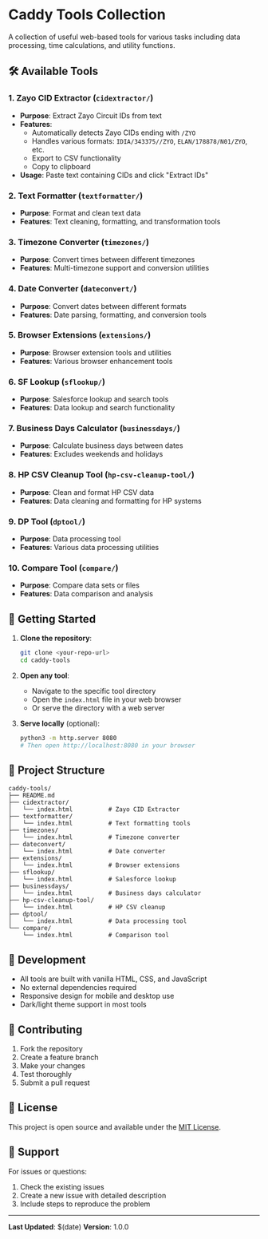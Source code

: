# Caddy Tools Collection

A collection of useful web-based tools for various tasks including data processing, time calculations, and utility functions.

## 🛠️ Available Tools

### 1. **Zayo CID Extractor** (`cidextractor/`)
- **Purpose**: Extract Zayo Circuit IDs from text
- **Features**: 
  - Automatically detects Zayo CIDs ending with `/ZYO`
  - Handles various formats: `IDIA/343375//ZYO`, `ELAN/178878/N01/ZYO`, etc.
  - Export to CSV functionality
  - Copy to clipboard
- **Usage**: Paste text containing CIDs and click "Extract IDs"

### 2. **Text Formatter** (`textformatter/`)
- **Purpose**: Format and clean text data
- **Features**: Text cleaning, formatting, and transformation tools

### 3. **Timezone Converter** (`timezones/`)
- **Purpose**: Convert times between different timezones
- **Features**: Multi-timezone support and conversion utilities

### 4. **Date Converter** (`dateconvert/`)
- **Purpose**: Convert dates between different formats
- **Features**: Date parsing, formatting, and conversion tools

### 5. **Browser Extensions** (`extensions/`)
- **Purpose**: Browser extension tools and utilities
- **Features**: Various browser enhancement tools

### 6. **SF Lookup** (`sflookup/`)
- **Purpose**: Salesforce lookup and search tools
- **Features**: Data lookup and search functionality

### 7. **Business Days Calculator** (`businessdays/`)
- **Purpose**: Calculate business days between dates
- **Features**: Excludes weekends and holidays

### 8. **HP CSV Cleanup Tool** (`hp-csv-cleanup-tool/`)
- **Purpose**: Clean and format HP CSV data
- **Features**: Data cleaning and formatting for HP systems

### 9. **DP Tool** (`dptool/`)
- **Purpose**: Data processing tool
- **Features**: Various data processing utilities

### 10. **Compare Tool** (`compare/`)
- **Purpose**: Compare data sets or files
- **Features**: Data comparison and analysis

## 🚀 Getting Started

1. **Clone the repository**:
   ```bash
   git clone <your-repo-url>
   cd caddy-tools
   ```

2. **Open any tool**:
   - Navigate to the specific tool directory
   - Open the `index.html` file in your web browser
   - Or serve the directory with a web server

3. **Serve locally** (optional):
   ```bash
   python3 -m http.server 8080
   # Then open http://localhost:8080 in your browser
   ```

## 📁 Project Structure

```
caddy-tools/
├── README.md
├── cidextractor/
│   └── index.html          # Zayo CID Extractor
├── textformatter/
│   └── index.html          # Text formatting tools
├── timezones/
│   └── index.html          # Timezone converter
├── dateconvert/
│   └── index.html          # Date converter
├── extensions/
│   └── index.html          # Browser extensions
├── sflookup/
│   └── index.html          # Salesforce lookup
├── businessdays/
│   └── index.html          # Business days calculator
├── hp-csv-cleanup-tool/
│   └── index.html          # HP CSV cleanup
├── dptool/
│   └── index.html          # Data processing tool
└── compare/
    └── index.html          # Comparison tool
```

## 🔧 Development

- All tools are built with vanilla HTML, CSS, and JavaScript
- No external dependencies required
- Responsive design for mobile and desktop use
- Dark/light theme support in most tools

## 📝 Contributing

1. Fork the repository
2. Create a feature branch
3. Make your changes
4. Test thoroughly
5. Submit a pull request

## 📄 License

This project is open source and available under the [MIT License](LICENSE).

## 🤝 Support

For issues or questions:
1. Check the existing issues
2. Create a new issue with detailed description
3. Include steps to reproduce the problem

---

**Last Updated**: $(date)
**Version**: 1.0.0
